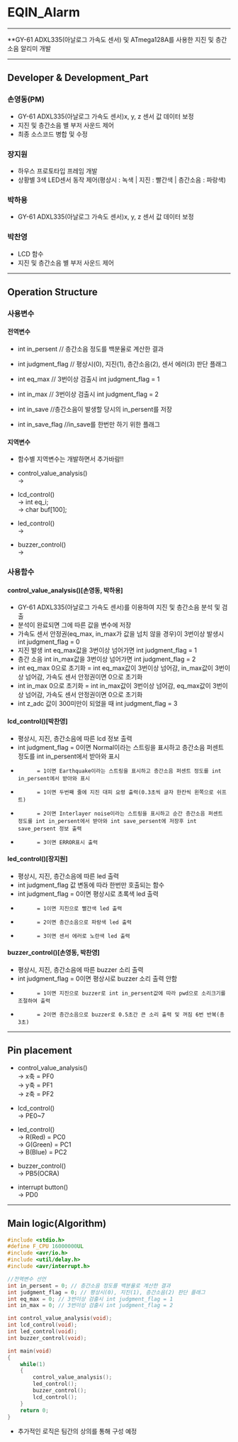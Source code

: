 # EQIN_Alarm

-------------------------------------------------------------------

**GY-61 ADXL335(아날로그 가속도 센서) 및 ATmega128A를 사용한 지진 및 층간소음 알리미 개발

-------------------------------------------------------------------

## Developer & Development_Part

### 손영동(PM)
- GY-61 ADXL335(아날로그 가속도 센서)x, y, z 센서 값 데이터 보정
- 지진 및 층간소음 별 부저 사운드 제어
- 최종 소스코드 병합 및 수정

### 장지원
- 하우스 프로토타입 프레임 개발
- 상황별 3색 LED센서 동작 제어(평상시 : 녹색 | 지진 : 빨간색 | 층간소음 : 파랑색) 

### 박하용
- GY-61 ADXL335(아날로그 가속도 센서)x, y, z 센서 값 데이터 보정

### 박찬영
- LCD 함수 
- 지진 및 층간소음 별 부저 사운드 제어

-------------------------------------------------------------------

## Operation Structure
### 사용변수
#### 전역변수
- int in_persent 
// 층간소음 정도를 백분율로 계산한 결과

- int judgment_flag 
// 평상시(0), 지진(1), 층간소음(2), 센서 에러(3) 판단 플래그

- int eq_max 
// 3번이상 검출시 int judgment_flag = 1

- int in_max 
// 3번이상 검출시 int judgment_flag = 2

- int in_save
//층간소음이 발생할 당시의 in_persent를 저장

- int in_save_flag
//in_save를 한번만 하기 위한 플래그

#### 지역변수
- 함수별 지역변수는 개발하면서 추가바람!!

- control_value_analysis()  
	->  
  
- lcd_control()  
	->   int eq_i;  
	->   char buf[100];
  
- led_control()  
	->  	
  
- buzzer_control()  
	-> 
  
### 사용함수
#### control_value_analysis()[손영동, 박하용]
- GY-61 ADXL335(아날로그 가속도 센서)를 이용하여 지진 및 층간소음 분석 및 검출
- 분석이 완료되면 그에 따른 값을 변수에 저장
- 가속도 센서 안정권(eq_max, in_max가 값을 넘치 않을 경우)이 3번이상 발생시 int judgment_flag = 0
- 지진 발생 int eq_max값을 3번이상 넘어가면 int judgment_flag = 1 
- 층간 소음 int in_max값을 3번이상 넘어가면  int judgment_flag = 2
- int eq_max 0으로 초기화 = int eq_max값이 3번이상 넘어감, in_max값이 3번이상 넘어감, 가속도 센서 안정권이면 0으로 초기화
- int in_max 0으로 초기화 = int in_max값이 3번이상 넘어감, eq_max값이 3번이상 넘어감, 가속도 센서 안정권이면 0으로 초기화
- int z_adc 값이 300미만이 되었을 때 int judgment_flag = 3 

#### lcd_control()[박찬영]
- 평상시, 지진, 층간소음에 따른 lcd 정보 출력
- int judgment_flag = 0이면 Normal이라는 스트링을 표시하고 층간소음 퍼센트 정도를 int in_persent에서 받아와 표시
- 		    = 1이면 Earthquake이라는 스트링을 표시하고 층간소음 퍼센트 정도를 int in_persent에서 받아와 표시
- 		    = 1이면 두번째 줄에 지진 대피 요령 출력(0.3초씩 글자 한칸씩 왼쪽으로 쉬프트)  
- 		    = 2이면 Interlayer noise이라는 스트링을 표시하고 순간 층간소음 퍼센트 정도를 int in_persent에서 받아와 int save_persent에 저장후 int save_persent 정보 출력
-		    = 3이면 ERROR표시 출력

#### led_control()[장지원]
- 평상시, 지진, 층간소음에 따른 led 출력
- int judgment_flag 값 변동에 따라 한번만 호출되는 함수
- int judgment_flag = 0이면 평상시로 초록색 led 출력
- 		    = 1이면 지진으로 빨간색 led 출력
- 		    = 2이면 층간소음으로 파랑색 led 출력
-		    = 3이면 센서 에러로 노란색 led 출력  

#### buzzer_control()[손영동, 박찬영]
- 평상시, 지진, 층간소음에 따른 buzzer 소리 출력 
- int judgment_flag = 0이면 평상시로 buzzer 소리 출력 안함
- 		    = 1이면 지진으로 buzzer로 int in_persent값에 따라 pwd으로 소리크기를 조절하여 출력
- 		    = 2이면 층간소음으로 buzzer로 0.5초간 큰 소리 출력 및 꺼짐 6번 반복(총 3초) 	

-------------------------------------------------------------------

## Pin placement
- control_value_analysis()  
	->  x축 = PF0  
	->  y축 = PF1  
	->  z축 = PF2  
  
- lcd_control()  
	->  PE0~7  
  
- led_control()  
	->  R(Red) = PC0  
	->  G(Green) = PC1  
	->  B(Blue) = PC2  
  
- buzzer_control()  
	->  PB5(OCRA)  

- interrupt button()  
	->  PD0  

-------------------------------------------------------------------

## Main logic(Algorithm)
```c
#include <stdio.h>
#define F_CPU 16000000UL
#include <avr/io.h>
#include <util/delay.h>
#include <avr/interrupt.h>

//전역변수 선언
int in_persent = 0; // 층간소음 정도를 백분율로 계산한 결과
int judgment_flag = 0; // 평상시(0), 지진(1), 층간소음(2) 판단 플래그
int eq_max = 0; // 3번이상 검출시 int judgment_flag = 1
int in_max = 0; // 3번이상 검출시 int judgment_flag = 2

int control_value_analysis(void);
int lcd_control(void);
int led_control(void);	
int buzzer_control(void);

int main(void)
{
	while(1)
	{
		control_value_analysis();
		led_control();
		buzzer_control();
		lcd_control();
	}
	return 0;
}
```
- 추가적인 로직은 팀간의 상의를 통해 구성 예정 

